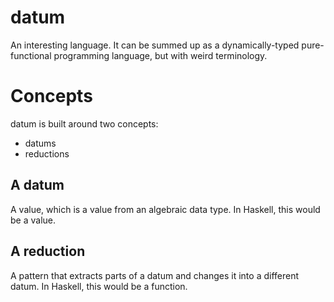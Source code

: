 # datum

An interesting language.
It can be summed up as a dynamically-typed pure-functional programming language, but with weird terminology.

# Concepts

datum is built around two concepts:
- datums
- reductions

## A datum
A value, which is a value from an algebraic data type.
In Haskell, this would be a value.

## A reduction
A pattern that extracts parts of a datum and changes it into a different datum.
In Haskell, this would be a function.
